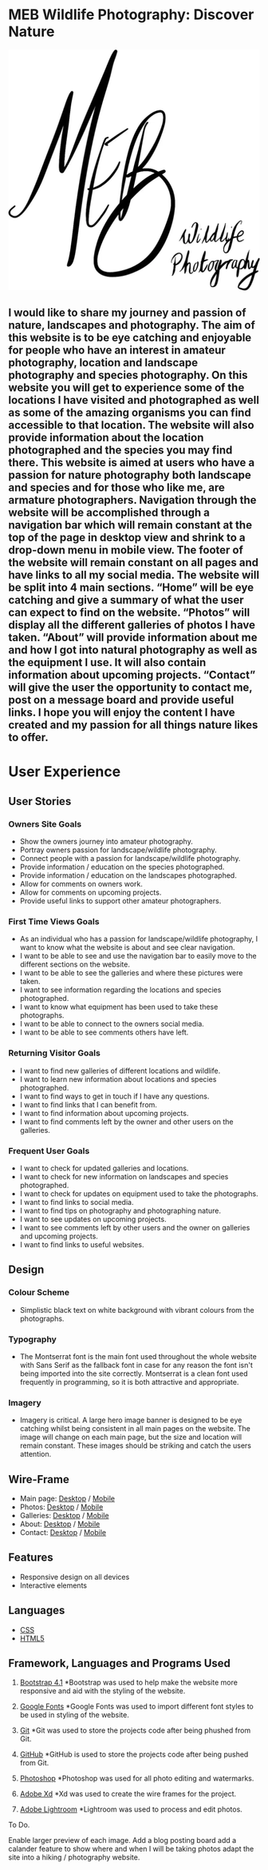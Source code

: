 # MEB Wildlife Photography: Discover Nature

![LOGO](assets/images/logo.webp)

## I would like to share my journey and passion of nature, landscapes and photography. The aim of this website is to be eye catching and enjoyable for people who have an interest in amateur photography, location and landscape photography and species photography. On this website you will get to experience some of the locations I have visited and photographed as well as some of the amazing organisms you can find accessible to that location. The website will also provide information about the location photographed and the species you may find there. This website is aimed at users who have a passion for nature photography both landscape and species and for those who like me, are armature photographers. Navigation through the website will be accomplished through a navigation bar which will remain constant at the top of the page in desktop view and shrink to a drop-down menu in mobile view. The footer of the website will remain constant on all pages and have links to all my social media. The website will be split into 4 main sections. “Home” will be eye catching and give a summary of what the user can expect to find on the website. “Photos” will display all the different galleries of photos I have taken. “About” will provide information about me and how I got into natural photography as well as the equipment I use. It will also contain information about upcoming projects. “Contact” will give the user the opportunity to contact me, post on a message board and provide useful links. I hope you will enjoy the content I have created and my passion for all things nature likes to offer.




# User Experience

## User Stories

### Owners Site Goals

*	Show the owners journey into amateur photography.
*	Portray owners passion for landscape/wildlife photography.
*	Connect people with a passion for landscape/wildlife photography.
*	Provide information / education on the species photographed.
*	Provide information / education on the landscapes photographed.
*	Allow for comments on owners work.
*	Allow for comments on upcoming projects.
*	Provide useful links to support other amateur photographers.

### First Time Views Goals

*	As an individual who has a passion for landscape/wildlife photography, I want to know what the website is about and see clear navigation. 
*	I want to be able to see and use the navigation bar to easily move to the different sections on the website.
*	I want to be able to see the galleries and where these pictures were taken.
*	I want to see information regarding the locations and species photographed.
*	I want to know what equipment has been used to take these photographs.
*	I want to be able to connect to the owners social media.
*	I want to be able to see comments others have left.

### Returning Visitor Goals

*	I want to find new galleries of different locations and wildlife.
*	I want to learn new information about locations and species photographed.
*	I want to find ways to get in touch if I have any questions.
*	I want to find links that I can benefit from.
*	I want to find information about upcoming projects.
*	I want to find comments left by the owner and other users on the galleries.

### Frequent User Goals

*	I want to check for updated galleries and locations.
*	I want to check for new information on landscapes and species photographed.
*	I want to check for updates on equipment used to take the photographs. 
*	I want to find links to social media.
*	I want to find tips on photography and photographing nature. 
*	I want to see updates on upcoming projects. 
*	I want to see comments left by other users and the owner on galleries and upcoming projects.
*	I want to find links to useful websites.



## Design

### Colour Scheme

* Simplistic black text on white background with vibrant colours from the photographs.

### Typography

*	The Montserrat font is the main font used throughout the whole website with Sans Serif as the fallback font in case for any reason the font isn't being imported into the site correctly. Montserrat is a clean font used frequently in programming, so it is both attractive and appropriate.

### Imagery

*	Imagery is critical. A large hero image banner is designed to be eye catching whilst being consistent in all main pages on the website. The image will change on each main page, but the size and location will remain constant. These images should be striking and catch the users attention.



## Wire-Frame

*	Main page:
[Desktop](assets/wireframes/Home.png) /   [Mobile](assets/wireframes/homemobile.png)
*	Photos:
[Desktop](assets/wireframes/photos.png) /  [Mobile](assets/wireframes/photomobile.png)
*	Galleries:
[Desktop](assets/wireframes/gallery.png) /  [Mobile](assets/wireframes/gallerymobile.png)
*	About:
[Desktop](assets/wireframes/about.png) /    [Mobile](assets/wireframes/aboutmobile.png)
*	Contact:
[Desktop](assets/wireframes/contact.png) /   [Mobile](assets/wireframes/contactmobile.png)



## Features

*	Responsive design on all devices
*	Interactive elements



## Languages

*	[CSS](https://en.wikipedia.org/wiki/CSS)
*	[HTML5](https://en.wikipedia.org/wiki/HTML5)



## Framework, Languages and Programs Used

1. [Bootstrap 4.1](https://getbootstrap.com/docs/4.1/getting-started/introduction/)
   *Bootstrap was used to help make the website more responsive and aid with the styling of the website.
  
2. [Google Fonts](https://fonts.google.com/)
   *Google Fonts was used to import different font styles to be used in styling of the website.
  
3. [Git](https://git-scm.com/)
   *Git was used to store the projects code after being phushed from Git.

4. [GitHub](https://github.com/)
   *GitHub is used to store the projects code after being pushed from Git.

5. [Photoshop](https://www.adobe.com/ie/products/photoshop.html)
   *Photoshop was used for all photo editing and watermarks.

6. [Adobe Xd](https://helpx.adobe.com/support/xd.html)
   *Xd was used to create the wire frames for the project.

7. [Adobe Lightroom](https://www.adobe.com/uk/products/photoshop-lightroom.html)
   *Lightroom was used to process and edit photos.









To Do.

Enable larger preview of each image.
Add a blog posting board
add a calander feature to show where and when I will be taking photos
adapt the site into a hiking / photography website.
